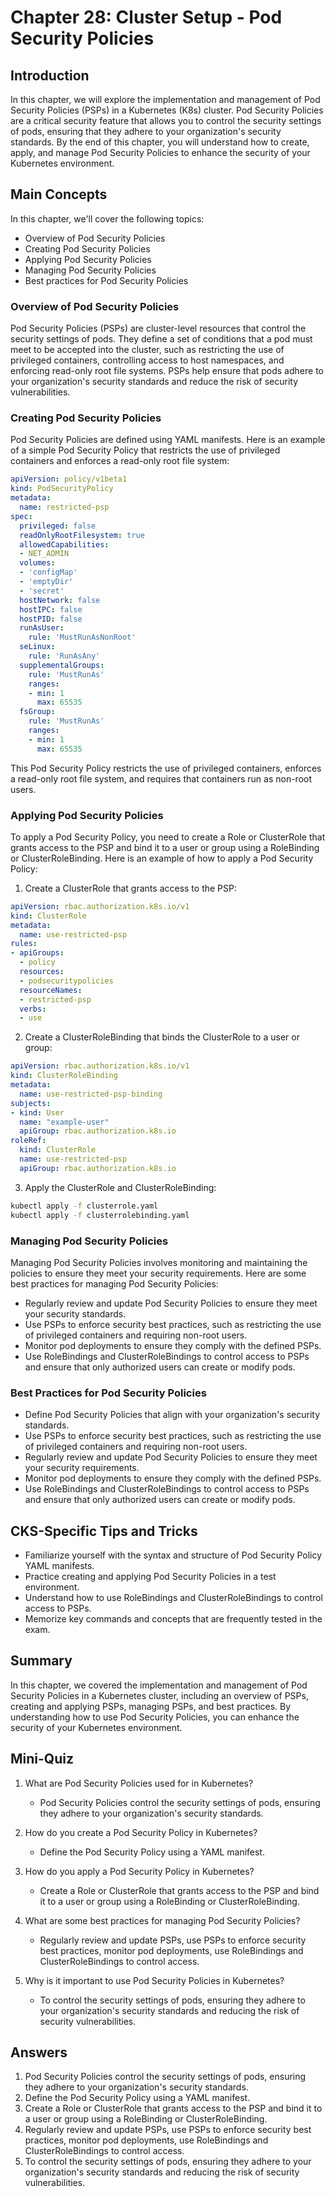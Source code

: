 # Chapter 28: Cluster Setup - Pod Security Policies

## Introduction

In this chapter, we will explore the implementation and management of Pod Security Policies (PSPs) in a Kubernetes (K8s) cluster. Pod Security Policies are a critical security feature that allows you to control the security settings of pods, ensuring that they adhere to your organization's security standards. By the end of this chapter, you will understand how to create, apply, and manage Pod Security Policies to enhance the security of your Kubernetes environment.

## Main Concepts

In this chapter, we'll cover the following topics:
- Overview of Pod Security Policies
- Creating Pod Security Policies
- Applying Pod Security Policies
- Managing Pod Security Policies
- Best practices for Pod Security Policies

### Overview of Pod Security Policies

Pod Security Policies (PSPs) are cluster-level resources that control the security settings of pods. They define a set of conditions that a pod must meet to be accepted into the cluster, such as restricting the use of privileged containers, controlling access to host namespaces, and enforcing read-only root file systems. PSPs help ensure that pods adhere to your organization's security standards and reduce the risk of security vulnerabilities.

### Creating Pod Security Policies

Pod Security Policies are defined using YAML manifests. Here is an example of a simple Pod Security Policy that restricts the use of privileged containers and enforces a read-only root file system:

```yaml
apiVersion: policy/v1beta1
kind: PodSecurityPolicy
metadata:
  name: restricted-psp
spec:
  privileged: false
  readOnlyRootFilesystem: true
  allowedCapabilities:
  - NET_ADMIN
  volumes:
  - 'configMap'
  - 'emptyDir'
  - 'secret'
  hostNetwork: false
  hostIPC: false
  hostPID: false
  runAsUser:
    rule: 'MustRunAsNonRoot'
  seLinux:
    rule: 'RunAsAny'
  supplementalGroups:
    rule: 'MustRunAs'
    ranges:
    - min: 1
      max: 65535
  fsGroup:
    rule: 'MustRunAs'
    ranges:
    - min: 1
      max: 65535
```

This Pod Security Policy restricts the use of privileged containers, enforces a read-only root file system, and requires that containers run as non-root users.

### Applying Pod Security Policies

To apply a Pod Security Policy, you need to create a Role or ClusterRole that grants access to the PSP and bind it to a user or group using a RoleBinding or ClusterRoleBinding. Here is an example of how to apply a Pod Security Policy:

1. Create a ClusterRole that grants access to the PSP:

```yaml
apiVersion: rbac.authorization.k8s.io/v1
kind: ClusterRole
metadata:
  name: use-restricted-psp
rules:
- apiGroups:
  - policy
  resources:
  - podsecuritypolicies
  resourceNames:
  - restricted-psp
  verbs:
  - use
```

2. Create a ClusterRoleBinding that binds the ClusterRole to a user or group:

```yaml
apiVersion: rbac.authorization.k8s.io/v1
kind: ClusterRoleBinding
metadata:
  name: use-restricted-psp-binding
subjects:
- kind: User
  name: "example-user"
  apiGroup: rbac.authorization.k8s.io
roleRef:
  kind: ClusterRole
  name: use-restricted-psp
  apiGroup: rbac.authorization.k8s.io
```

3. Apply the ClusterRole and ClusterRoleBinding:

```sh
kubectl apply -f clusterrole.yaml
kubectl apply -f clusterrolebinding.yaml
```

### Managing Pod Security Policies

Managing Pod Security Policies involves monitoring and maintaining the policies to ensure they meet your security requirements. Here are some best practices for managing Pod Security Policies:

- Regularly review and update Pod Security Policies to ensure they meet your security standards.
- Use PSPs to enforce security best practices, such as restricting the use of privileged containers and requiring non-root users.
- Monitor pod deployments to ensure they comply with the defined PSPs.
- Use RoleBindings and ClusterRoleBindings to control access to PSPs and ensure that only authorized users can create or modify pods.

### Best Practices for Pod Security Policies

- Define Pod Security Policies that align with your organization's security standards.
- Use PSPs to enforce security best practices, such as restricting the use of privileged containers and requiring non-root users.
- Regularly review and update Pod Security Policies to ensure they meet your security requirements.
- Monitor pod deployments to ensure they comply with the defined PSPs.
- Use RoleBindings and ClusterRoleBindings to control access to PSPs and ensure that only authorized users can create or modify pods.

## CKS-Specific Tips and Tricks

- Familiarize yourself with the syntax and structure of Pod Security Policy YAML manifests.
- Practice creating and applying Pod Security Policies in a test environment.
- Understand how to use RoleBindings and ClusterRoleBindings to control access to PSPs.
- Memorize key commands and concepts that are frequently tested in the exam.

## Summary

In this chapter, we covered the implementation and management of Pod Security Policies in a Kubernetes cluster, including an overview of PSPs, creating and applying PSPs, managing PSPs, and best practices. By understanding how to use Pod Security Policies, you can enhance the security of your Kubernetes environment.

## Mini-Quiz

1. What are Pod Security Policies used for in Kubernetes?
   - Pod Security Policies control the security settings of pods, ensuring they adhere to your organization's security standards.

2. How do you create a Pod Security Policy in Kubernetes?
   - Define the Pod Security Policy using a YAML manifest.

3. How do you apply a Pod Security Policy in Kubernetes?
   - Create a Role or ClusterRole that grants access to the PSP and bind it to a user or group using a RoleBinding or ClusterRoleBinding.

4. What are some best practices for managing Pod Security Policies?
   - Regularly review and update PSPs, use PSPs to enforce security best practices, monitor pod deployments, use RoleBindings and ClusterRoleBindings to control access.

5. Why is it important to use Pod Security Policies in Kubernetes?
   - To control the security settings of pods, ensuring they adhere to your organization's security standards and reducing the risk of security vulnerabilities.

## Answers

1. Pod Security Policies control the security settings of pods, ensuring they adhere to your organization's security standards.
2. Define the Pod Security Policy using a YAML manifest.
3. Create a Role or ClusterRole that grants access to the PSP and bind it to a user or group using a RoleBinding or ClusterRoleBinding.
4. Regularly review and update PSPs, use PSPs to enforce security best practices, monitor pod deployments, use RoleBindings and ClusterRoleBindings to control access.
5. To control the security settings of pods, ensuring they adhere to your organization's security standards and reducing the risk of security vulnerabilities.

